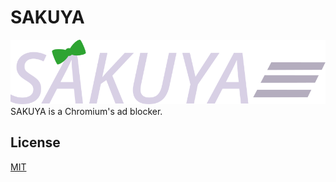 # SAKUYA
![Logo](https://raw.githubusercontent.com/nakasyou/SAKUYA/main/assets/SAKUYA-logo.svg)  
SAKUYA is a Chromium's ad blocker.
## License
[MIT]()
